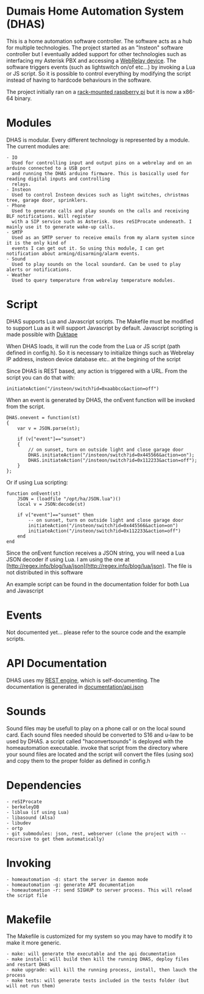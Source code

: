 # Dumais Home Automation System (DHAS)
This is a home automation software controller. The software acts as a hub for multiple technologies.
The project started as an "Insteon" software controller but I eventually added support for
other technologies such as interfacing my Asterisk PBX and accessing a [WebRelay device](http://www.controlbyweb.com/webrelay/). The software triggers events (such as lightswitch on/of etc...) by invoking a Lua or JS script. So it is possible to 
control everything by modifying the script instead of having to hardcode behaviours in the software.

The project initially ran on a [rack-mounted raspberry pi](http://www.dumaisnet.ca/index.php?article=205f6247f86b88ae8941496569b5cd07) but it is now a x86-64 binary.

Modules
============== 
DHAS is modular. Every different technology is represented by a module. The current modules are:

    - IO
      Used for controlling input and output pins on a webrelay and on an arduino connected to a USB port
      and running the DHAS arduino firmware. This is basically used for reading digital inputs and controlling
      relays. 
    - Insteon
      Used to control Insteon devices such as light switches, christmas tree, garage door, sprinklers.
    - Phone
      Used to generate calls and play sounds on the calls and receiving BLF notifications. Will register
      with a SIP service such as Asterisk. Uses reSIProcate undeneath. I mainly use it to generate wake-up calls.
    - SMTP
      Used as an SMTP server to receive emails from my alarm system since it is the only kind of 
      events I can get out it. So using this module, I can get notification about arming/disarming/alarm events.
    - Sound
      Used to play sounds on the local soundard. Can be used to play alerts or notifications.
    - Weather
      Used to query temperature from webrelay temperature modules.

Script
==============
DHAS supports Lua and Javascript scripts. The Makefile must be modified to support Lua as it will 
support Javascript by default. Javascript scripting is made possible with [Duktape](https://github.com/svaarala/duktape)

When DHAS loads, it will run the code from the Lua or JS script (path defined in config.h).
So it is necessary to initialize things such as Webrelay IP address, insteon device database etc..
at the begining of the script

Since DHAS is REST based, any action is triggered with a URL. From the script you can do that with:
```
initiateAction("/insteon/switch?id=0xaabbcc&action=off")
```

When an event is generated by DHAS, the onEvent function will be invoked from the script.
```
DHAS.onevent = function(st)
{
    var v = JSON.parse(st);

    if (v["event"]=="sunset")
    {
        // on sunset, turn on outside light and close garage door
        DHAS.initiateAction("/insteon/switch?id=0x445566&action=on");
        DHAS.initiateAction("/insteon/switch?id=0x112233&action=off");
    }
};
```
Or if using Lua scripting:

```
function onEvent(st)
    JSON = (loadfile "/opt/ha/JSON.lua")()
    local v = JSON:decode(st)

    if v["event"]=="sunset" then
        -- on sunset, turn on outside light and close garage door
        initiateAction("/insteon/switch?id=0x445566&action=on")
        initiateAction("/insteon/switch?id=0x112233&action=off")
    end
end
``` 

Since the onEvent function receives a JSON string, you will need a Lua JSON decoder if using Lua. I am using the one at
[http://regex.info/blog/lua/json](http://regex.info/blog/lua/json). The file is not distributed in this software

An example script can be found in the documentation folder for both Lua and Javascript

Events 
============== 
Not documented yet... please refer to the source code and the example scripts.

API Documentation
==============
DHAS uses my [REST engine](https://github.com/pdumais/rest), which is self-documenting. The documentation is generated in [documentation/api.json](documentation/api.json)

Sounds
==============
Sound files may be usefull to play on a phone call or on the local sound card. Each sound files needed
should be converted to S16 and u-law to be used by DHAS. a script called "haconvertsounds" is deployed with
the homeautomation executable. invoke that script from the directory where your sound files are located and
the script will convert the files (using sox) and copy them to the proper folder as defined in config.h

Dependencies
==============

    - reSIProcate
    - berkeleyDB
    - liblua (if using Lua)
    - libasound (Alsa)
    - libudev
    - ortp
    - git submodules: json, rest, webserver (clone the project with --recursive to get them automatically)

Invoking
==============
    
    - homeautomation -d: start the server in daemon mode
    - homeautomation -g: generate API documentation
    - homeautomation -r: send SIGHUP to server process. This will reload the script file

Makefile
==============
The Makefile is customized for my system so you may have to modify it to make it more generic.

    - make: will generate the executable and the api documentation
    - make install: will build then kill the running DHAS, deploy files and restart DHAS
    - make upgrade: will kill the running process, install, then lauch the process
    - make tests: will generate tests included in the tests folder (but will not run them)

